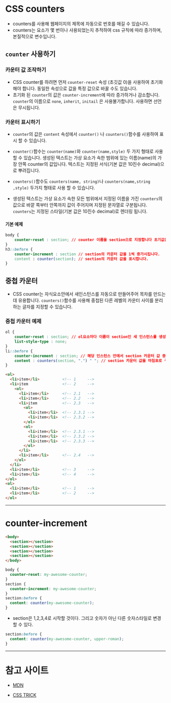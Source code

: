 # CSS counters

- counters를 사용해 웹페이지의 제목에 자동으로 번호를 매길 수 있습니다.
- counters는 요소가 몇 번이나 사용되었는지 추적하여 css 규칙에 따라 증가하며, 본질적으로 변수입니다.

## `counter` 사용하기

### 카운터 값 조작하기

- CSS counter를 하려면 먼저 `counter-reset` 속성 (초깃값 0)을 사용하여 초기화 해야 합니다. 동일한 속성으로 값을 특정 값으로 바꿀 수도 있습니다.
- 초기화 된 `counter`의 값은 `counter-increment`에 따라 증가하거나 감소합니다. `counter`의 이름으로 `none`, `inherit`, `initail` 은 사용불가합니다. 사용하면 선언은 무시됩니다.

### 카운터 표시하기

- `counter`의 값은 `content` 속성에서 `counter()` 나 `counters()`함수를 사용하여 표시 할 수 있습니다.

- `counter()`함수는 `counter(name)`와 `counter(name,style)` 두 가지 형태로 사용 할 수 있습니다. 생성된 텍스트는 가상 요소가 속한 범위에 있는 이름(name)의 가장 안쪽 counter의 값입니다. 텍스트는 지정된 서식(기본 값은 10진수 decimal)으로 뿌려집니다.

- `counters()`함수도 `counters(name, string)`나 `counters(name,string ,style)` 두가지 형태로 사용 할 수 있습니다. 
- 생성된 텍스트는 가상 요소가 속한 모든 범위에서 지정된 이름을 가진 `counters`의 값으로 바깥 쪽부터 안쪽까지 값이 주어지며 지정된 문자열로 구분됩니다. `counters`는 지정된 스타일(기본 값은 10진수 decimal)로 렌더링 됩니다.

#### 기본 예제

```css
body {
    counter-reset : section; // counter 이름을 section으로 지정합니다 초기값은 0입니다.
}
h3::before {
    counter-increment : section // section의 카운터 값을 1씩 증가시킵니다.
    content : counter(section); // section의 카운터 값을 표시합니다.
}
```

## 중첩 카운터

- CSS counter는 자식요소안에서 새인스턴스를 자동으로 만들어주어 목차를 만드는데 유용합니다. `counters()`함수를 사용해 중첩된 다른 레벨의 카운터 사이를 분리하는 글자를 지정할 수 있습니다.

### 중첩 카운터 예제

```css
ol {
    counter-reset : section; // ol요소마다 이름이 section인 새 인스턴스를 생성합니다.
    list-style-type : none;
}
li::before {
    counter-increment : section; // 해당 인스턴스 안에서 section 카운터 값 증가
    content : counters(section, ".") " "; // section 카운터 값을 마침표로 구분해 결합하여 표시합니다.
}
```
```html
<ol>
  <li>item</li>          <!-- 1     -->
  <li>item               <!-- 2     -->
    <ol>
      <li>item</li>      <!-- 2.1   -->
      <li>item</li>      <!-- 2.2   -->
      <li>item           <!-- 2.3   -->
        <ol>
          <li>item</li>  <!-- 2.3.1 -->
          <li>item</li>  <!-- 2.3.2 -->
        </ol>
        <ol>
          <li>item</li>  <!-- 2.3.1 -->
          <li>item</li>  <!-- 2.3.2 -->
          <li>item</li>  <!-- 2.3.3 -->
        </ol>
      </li>
      <li>item</li>      <!-- 2.4   -->
    </ol>
  </li>
  <li>item</li>          <!-- 3     -->
  <li>item</li>          <!-- 4     -->
</ol>
<ol>
  <li>item</li>          <!-- 1     -->
  <li>item</li>          <!-- 2     -->
</ol>
```

- - -

# counter-increment

```html
<body>
  <section></section>
  <section></section>
  <section></section>
  <section></section>
</body>
```
```css
body {
  counter-reset: my-awesome-counter;
}
section {
  counter-increment: my-awesome-counter;
}
section:before {
  content: counter(my-awesome-counter);
}
```

- section은 1,2,3,4로 시작할 것이다. 그리고 숫자가 아닌 다른 숫자스타일로 변경 할 수 있다.

```css
section:before {
  content: counter(my-awesome-counter, upper-roman);
}
```


- - -

# 참고 사이트

- [MDN](https://developer.mozilla.org/ko/docs/Web/CSS/CSS_Lists_and_Counters/Using_CSS_counters)

- [CSS TRICK](https://css-tricks.com/almanac/properties/c/counter-increment/)